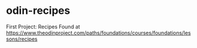 # odin-recipes
First Project: Recipes
Found at https://www.theodinproject.com/paths/foundations/courses/foundations/lessons/recipes